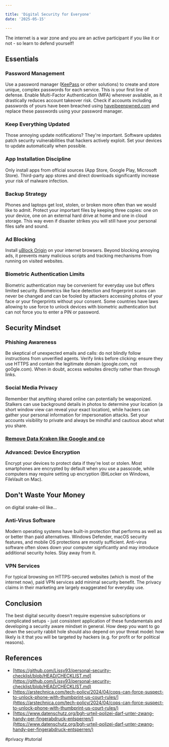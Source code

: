 ```yaml
---

title: 'Digital Security for Everyone'  
date: '2025-05-15'

---
```


The internet is a war zone and you are an active participant if you like it or not - so learn to defend yourself!

## Essentials

### Password Management

Use a password manager ([KeePass](https://keepassxc.org/) or other solutions) to create and store unique, complex passwords for each service. This is your first line of defense. Enable Multi-Factor Authentication (MFA) wherever available, as it drastically reduces account takeover risk. Check if accounts including passwords of yours have been breached using [haveibeenpwned.com](https://haveibeenpwned.com/) and replace these passwords using your password manager.

### Keep Everything Updated

Those annoying update notifications? They're important. Software updates patch security vulnerabilities that hackers actively exploit. Set your devices to update automatically when possible.

### App Installation Discipline

Only install apps from official sources (App Store, Google Play, Microsoft Store). Third-party app stores and direct downloads significantly increase your risk of malware infection.

### Backup Strategy

Phones and laptops get lost, stolen, or broken more often than we would like to admit. Protect your important files by keeping three copies: one on your device, one on an external hard drive at home and one in cloud storage. This way even if disaster strikes you will still have your personal files safe and sound.

### Ad Blocking

Install [uBlock Origin](https://ublockorigin.com/) on your internet browsers. Beyond blocking annoying ads, it prevents many malicious scripts and tracking mechanisms from running on visited websites.

### Biometric Authentication Limits

Biometric authentication may be convenient for everyday use but offers limited security. Biometrics like face detection and fingerprint scans can never be changed and can be fooled by attackers accessing photos of your face or your fingerprints without your consent. Some countries have laws allowing to use force to unlock devices with biometric authentication but can not force you to enter a PIN or password.

## Security Mindset

### Phishing Awareness

Be skeptical of unexpected emails and calls: do not blindly follow instructions from unverified agents. Verify links before clicking: ensure they use HTTPS and contain the legitimate domain (google.com, not go0gle.com). When in doubt, access websites directly rather than through links.

### Social Media Privacy

Remember that anything shared online can potentially be weaponized. Stalkers can use background details in photos to determine your location (a short window view can reveal your exact location), while hackers can gather your personal information for impersonation attacks. Set your accounts visibility to private and always be mindful and cautious about what you share.

### [Remove Data Kraken like Google and co](https://seanpedersen.github.io/posts/google-ejector)

### Advanced: Device Encryption

Encrypt your devices to protect data if they're lost or stolen. Most smartphones are encrypted by default when you use a passcode, while computers may require setting up encryption (BitLocker on Windows, FileVault on Mac).

## Don't Waste Your Money

on digital snake-oil like...

### Anti-Virus Software

Modern operating systems have built-in protection that performs as well as or better than paid alternatives. Windows Defender, macOS security features, and mobile OS protections are mostly sufficient. Anti-virus software often slows down your computer signficantly and may introduce additional security holes. Stay away from it.

### VPN Services

For typical browsing on HTTPS-secured websites (which is most of the internet now), paid VPN services add minimal security benefit. The privacy claims in their marketing are largely exaggerated for everyday use.

## Conclusion

The best digital security doesn't require expensive subscriptions or complicated setups - just consistent application of these fundamentals and developing a security aware mindset in general. How deep you want to go down the security rabbit hole should also depend on your threat model: how likely is it that you will be targeted by hackers (e.g. for profit or for political reasons).

## References

*   [https://github.com/Lissy93/personal-security-checklist/blob/HEAD/CHECKLIST.md](https://github.com/Lissy93/personal-security-checklist/blob/HEAD/CHECKLIST.md)
*   [https://arstechnica.com/tech-policy/2024/04/cops-can-force-suspect-to-unlock-phone-with-thumbprint-us-court-rules/](https://arstechnica.com/tech-policy/2024/04/cops-can-force-suspect-to-unlock-phone-with-thumbprint-us-court-rules/)
*   [https://www.datenschutz.org/bgh-urteil-polizei-darf-unter-zwang-handy-per-fingerabdruck-entsperren/](https://www.datenschutz.org/bgh-urteil-polizei-darf-unter-zwang-handy-per-fingerabdruck-entsperren/)

#privacy #tutorial